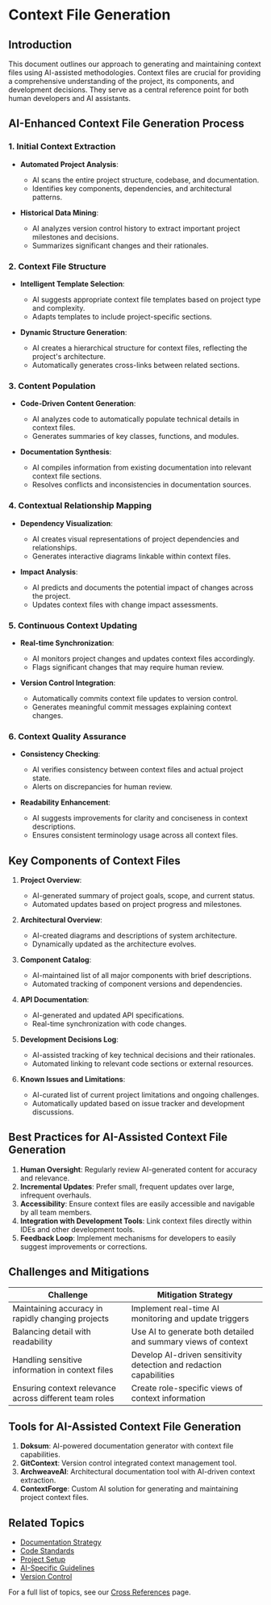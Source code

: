 # Context File Generation

## Introduction

This document outlines our approach to generating and maintaining context files using AI-assisted methodologies. Context files are crucial for providing a comprehensive understanding of the project, its components, and development decisions. They serve as a central reference point for both human developers and AI assistants.

## AI-Enhanced Context File Generation Process

### 1. Initial Context Extraction

- **Automated Project Analysis**:
  - AI scans the entire project structure, codebase, and documentation.
  - Identifies key components, dependencies, and architectural patterns.

- **Historical Data Mining**:
  - AI analyzes version control history to extract important project milestones and decisions.
  - Summarizes significant changes and their rationales.

### 2. Context File Structure

- **Intelligent Template Selection**:
  - AI suggests appropriate context file templates based on project type and complexity.
  - Adapts templates to include project-specific sections.

- **Dynamic Structure Generation**:
  - AI creates a hierarchical structure for context files, reflecting the project's architecture.
  - Automatically generates cross-links between related sections.

### 3. Content Population

- **Code-Driven Content Generation**:
  - AI analyzes code to automatically populate technical details in context files.
  - Generates summaries of key classes, functions, and modules.

- **Documentation Synthesis**:
  - AI compiles information from existing documentation into relevant context file sections.
  - Resolves conflicts and inconsistencies in documentation sources.

### 4. Contextual Relationship Mapping

- **Dependency Visualization**:
  - AI creates visual representations of project dependencies and relationships.
  - Generates interactive diagrams linkable within context files.

- **Impact Analysis**:
  - AI predicts and documents the potential impact of changes across the project.
  - Updates context files with change impact assessments.

### 5. Continuous Context Updating

- **Real-time Synchronization**:
  - AI monitors project changes and updates context files accordingly.
  - Flags significant changes that may require human review.

- **Version Control Integration**:
  - Automatically commits context file updates to version control.
  - Generates meaningful commit messages explaining context changes.

### 6. Context Quality Assurance

- **Consistency Checking**:
  - AI verifies consistency between context files and actual project state.
  - Alerts on discrepancies for human review.

- **Readability Enhancement**:
  - AI suggests improvements for clarity and conciseness in context descriptions.
  - Ensures consistent terminology usage across all context files.

## Key Components of Context Files

1. **Project Overview**:
   - AI-generated summary of project goals, scope, and current status.
   - Automated updates based on project progress and milestones.

2. **Architectural Overview**:
   - AI-created diagrams and descriptions of system architecture.
   - Dynamically updated as the architecture evolves.

3. **Component Catalog**:
   - AI-maintained list of all major components with brief descriptions.
   - Automated tracking of component versions and dependencies.

4. **API Documentation**:
   - AI-generated and updated API specifications.
   - Real-time synchronization with code changes.

5. **Development Decisions Log**:
   - AI-assisted tracking of key technical decisions and their rationales.
   - Automated linking to relevant code sections or external resources.

6. **Known Issues and Limitations**:
   - AI-curated list of current project limitations and ongoing challenges.
   - Automatically updated based on issue tracker and development discussions.

## Best Practices for AI-Assisted Context File Generation

1. **Human Oversight**: Regularly review AI-generated content for accuracy and relevance.
2. **Incremental Updates**: Prefer small, frequent updates over large, infrequent overhauls.
3. **Accessibility**: Ensure context files are easily accessible and navigable by all team members.
4. **Integration with Development Tools**: Link context files directly within IDEs and other development tools.
5. **Feedback Loop**: Implement mechanisms for developers to easily suggest improvements or corrections.

## Challenges and Mitigations

| Challenge | Mitigation Strategy |
|-----------|---------------------|
| Maintaining accuracy in rapidly changing projects | Implement real-time AI monitoring and update triggers |
| Balancing detail with readability | Use AI to generate both detailed and summary views of context |
| Handling sensitive information in context files | Develop AI-driven sensitivity detection and redaction capabilities |
| Ensuring context relevance across different team roles | Create role-specific views of context information |

## Tools for AI-Assisted Context File Generation

1. **Doksum**: AI-powered documentation generator with context file capabilities.
2. **GitContext**: Version control integrated context management tool.
3. **ArchweaveAI**: Architectural documentation tool with AI-driven context extraction.
4. **ContextForge**: Custom AI solution for generating and maintaining project context files.

## Related Topics

- [Documentation Strategy](02_documentation_strategy.md)
- [Code Standards](../00_common/03_code_standards.md)
- [Project Setup](../07_project_management/01_project_setup.md)
- [AI-Specific Guidelines](../01_project_guidelines/03_ai_specific_guidelines.md)
- [Version Control](../02_development_process/05_version_control.md)

For a full list of topics, see our [Cross References](../cross_references.md) page.